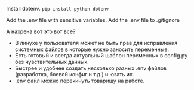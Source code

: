 Install dotenv.
`pip install python-dotenv`

Add the .env file with sensitive variables.
Add the .env file to .gitignore

А нахрена вот это вот все?
- В линухе у пользователя может не быть прав для исправления системных файлов в которые нужно заносить переменные.
- Есть готовый и всегда актуальный шаблон переменных в config.py без чувствительных данных.
- Быстрее и удобнее создать несколько разных .env файлов (разработка, боевой конфиг и т.д.) и юзать их.
- .env файл можно перекинуть товарищу на работе.